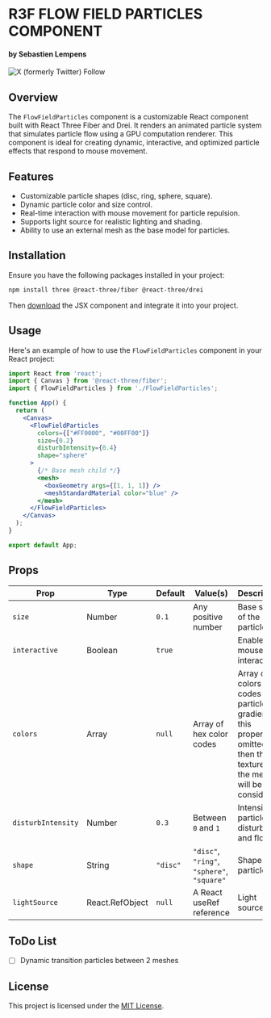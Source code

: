 # R3F FLOW FIELD PARTICLES COMPONENT
#### by Sebastien Lempens

![X (formerly Twitter) Follow](https://img.shields.io/twitter/follow/s_lempens?style=for-the-badge&link=https%3A%2F%2Fx.com%2Fs_lempens)


## Overview
The `FlowFieldParticles` component is a customizable React component built with React Three Fiber and Drei. It renders an animated particle system that simulates particle flow using a GPU computation renderer. This component is ideal for creating dynamic, interactive, and optimized particle effects that respond to mouse movement.

## Features
- Customizable particle shapes (disc, ring, sphere, square).
- Dynamic particle color and size control.
- Real-time interaction with mouse movement for particle repulsion.
- Supports light source for realistic lighting and shading.
- Ability to use an external mesh as the base model for particles.

## Installation
Ensure you have the following packages installed in your project:
```bash
npm install three @react-three/fiber @react-three/drei
```
Then [download](https://gist.github.com/sebastien-lempens/f9318c430500e4ac9b7160a0322db4d6) the JSX component and integrate it into your project. 

## Usage
Here's an example of how to use the `FlowFieldParticles` component in your React project:

```jsx
import React from 'react';
import { Canvas } from '@react-three/fiber';
import { FlowFieldParticles } from './FlowFieldParticles';

function App() {
  return (
    <Canvas>
      <FlowFieldParticles
        colors={["#FF0000", "#00FF00"]}
        size={0.2}
        disturbIntensity={0.4}
        shape="sphere"
      >
        {/* Base mesh child */}
        <mesh>
          <boxGeometry args={[1, 1, 1]} />
          <meshStandardMaterial color="blue" />
        </mesh>
      </FlowFieldParticles>
    </Canvas>
  );
}

export default App;
```

## Props
| Prop              | Type     | Default   | Value(s)                                  | Description |
|-------------------|----------|-----------|-------------------------------------------|-------------|
| `size`            | Number   | `0.1`     | Any positive number                       | Base size of the particles. |
| `interactive`     | Boolean  | `true`    |                                           | Enables mouse interaction |
| `colors`          | Array    | `null`    | Array of hex color codes                  | Array of 2 colors hex codes for particle gradients. If this property is omitted, then the texture of the mesh will be considered. |
| `disturbIntensity`| Number   | `0.3`     | Between `0` and `1`                       | Intensity of particle disturbance and flow. |
| `shape`           | String   | `"disc"`  | `"disc"`, `"ring"`, `"sphere"`, `"square"`| Shape of particle |
| `lightSource`     | React.RefObject   | `null`    | A React useRef reference | Light source |

## ToDo List

- [ ] Dynamic transition particles between 2 meshes

## License

This project is licensed under the [MIT License](https://opensource.org/licenses/MIT).
